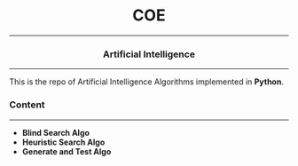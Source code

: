 <div align = "center">

# COE 
---
### Artificial Intelligence
---
</div>

This is the repo of Artificial Intelligence Algorithms implemented in **Python**. 

### Content
---
* **Blind Search Algo**
* **Heuristic Search Algo**
* **Generate and Test Algo**
